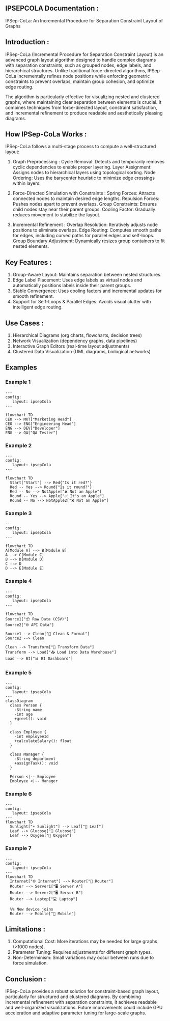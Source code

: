 ## IPSEPCOLA Documentation :

IPSep-CoLa: An Incremental Procedure for Separation Constraint Layout of Graphs

## Introduction :

IPSep-CoLa (Incremental Procedure for Separation Constraint Layout) is an advanced graph layout algorithm designed to handle complex diagrams with separation constraints, such as grouped nodes, edge labels, and hierarchical structures. Unlike traditional force-directed algorithms, IPSep-CoLa incrementally refines node positions while enforcing geometric constraints to prevent overlaps, maintain group cohesion, and optimize edge routing.

The algorithm is particularly effective for visualizing nested and clustered graphs, where maintaining clear separation between elements is crucial. It combines techniques from force-directed layout, constraint satisfaction, and incremental refinement to produce readable and aesthetically pleasing diagrams.

## How IPSep-CoLa Works :

IPSep-CoLa follows a multi-stage process to compute a well-structured layout:

1. Graph Preprocessing :
   Cycle Removal: Detects and temporarily removes cyclic dependencies to enable proper layering.
   Layer Assignment: Assigns nodes to hierarchical layers using topological sorting.
   Node Ordering: Uses the barycenter heuristic to minimize edge crossings within layers.

2. Force-Directed Simulation with Constraints :
   Spring Forces: Attracts connected nodes to maintain desired edge lengths.
   Repulsion Forces: Pushes nodes apart to prevent overlaps.
   Group Constraints: Ensures child nodes stay near their parent groups.
   Cooling Factor: Gradually reduces movement to stabilize the layout.

3. Incremental Refinement :
   Overlap Resolution: Iteratively adjusts node positions to eliminate overlaps.
   Edge Routing: Computes smooth paths for edges, including curved paths for parallel edges and self-loops.
   Group Boundary Adjustment: Dynamically resizes group containers to fit nested elements.

## Key Features :

1. Group-Aware Layout: Maintains separation between nested structures.
2. Edge Label Placement: Uses edge labels as virtual nodes and automatically positions labels inside their parent groups.
3. Stable Convergence: Uses cooling factors and incremental updates for smooth refinement.
4. Support for Self-Loops & Parallel Edges: Avoids visual clutter with intelligent edge routing.

## Use Cases :

1. Hierarchical Diagrams (org charts, flowcharts, decision trees)
2. Network Visualization (dependency graphs, data pipelines)
3. Interactive Graph Editors (real-time layout adjustments)
4. Clustered Data Visualization (UML diagrams, biological networks)

## **Examples**

### **Example 1**

```
---
config:
   layout: ipsepCola
---

flowchart TD
CEO --> MKT["Marketing Head"]
CEO --> ENG["Engineering Head"]
ENG --> DEV["Developer"]
ENG --> QA["QA Tester"]
```

### **Example 2**

```
---
config:
   layout: ipsepCola
---

flowchart TD
  Start["Start"] --> Red{"Is it red?"}
  Red -- Yes --> Round{"Is it round?"}
  Red -- No --> NotApple["❌ Not an Apple"]
  Round -- Yes --> Apple["✅ It's an Apple"]
  Round -- No --> NotApple2["❌ Not an Apple"]
```

### **Example 3**

```
---
config:
   layout: ipsepCola
---

flowchart TD
A[Module A] --> B[Module B]
A --> C[Module C]
B --> D[Module D]
C --> D
D --> E[Module E]
```

### **Example 4**

```
---
config:
   layout: ipsepCola
---

flowchart TD
Source1["📦 Raw Data (CSV)"]
Source2["🌐 API Data"]

Source1 --> Clean["🧹 Clean & Format"]
Source2 --> Clean

Clean --> Transform["🔄 Transform Data"]
Transform --> Load["📥 Load into Data Warehouse"]
Load --> BI["📊 BI Dashboard"]
```

### **Example 5**

```
---
config:
   layout: ipsepCola
---
classDiagram
  class Person {
    -String name
    -int age
    +greet(): void
  }

  class Employee {
    -int employeeId
    +calculateSalary(): float
  }

  class Manager {
    -String department
    +assignTask(): void
  }

  Person <|-- Employee
  Employee <|-- Manager
```

### **Example 6**

```
---
config:
   layout: ipsepCola
---
flowchart TD
  Sunlight["☀️ Sunlight"] --> Leaf["🌿 Leaf"]
  Leaf --> Glucose["🍬 Glucose"]
  Leaf --> Oxygen["💨 Oxygen"]
```

### **Example 7**

```
---
config:
   layout: ipsepCola
---
flowchart TD
  Internet["🌐 Internet"] --> Router["📡 Router"]
  Router --> Server1["🖥️ Server A"]
  Router --> Server2["🖥️ Server B"]
  Router --> Laptop["💻 Laptop"]

  %% New device joins
  Router --> Mobile["📱 Mobile"]
```

## Limitations :

1. Computational Cost: More iterations may be needed for large graphs (>1000 nodes).
2. Parameter Tuning: Requires adjustments for different graph types.
3. Non-Determinism: Small variations may occur between runs due to force simulation.

## Conclusion :

IPSep-CoLa provides a robust solution for constraint-based graph layout, particularly for structured and clustered diagrams. By combining incremental refinement with separation constraints, it achieves readable and well-organized visualizations. Future improvements could include GPU acceleration and adaptive parameter tuning for large-scale graphs.
